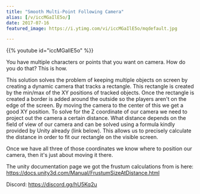 ```yaml
---
title: "Smooth Multi-Point Following Camera"
alias: [/v/iccMGaIlE5o/]
date: 2017-07-16
featured_image: https://i.ytimg.com/vi/iccMGaIlE5o/mqdefault.jpg

---
```


{{% youtube id="iccMGaIlE5o" %}}

You have multiple characters or points that you want on camera. How do you do that? This is how.

This solution solves the problem of keeping multiple objects on screen by creating a dynamic camera that tracks a rectangle. This rectangle is created by the min/max of the XY positions of tracked objects. Once the rectangle is created a border is added around the outside so the players aren't on the edge of the screen. By moving the camera to the center of this we get a good XY position. To solve for the Z coordinate of our camera we need to project out the camera a certain distance. What distance depends on the field of view of our camera and can be solved using a formula kindly provided by Unity already (link below). This allows us to precisely calculate the distance in order to fit our rectangle on the visible screen.

Once we have all three of those coordinates we know where to position our camera, then it's just about moving it there.

The unity documentation page we got the frustum calculations from is here: https://docs.unity3d.com/Manual/FrustumSizeAtDistance.html

Discord: https://discord.gg/hU5Kq2u